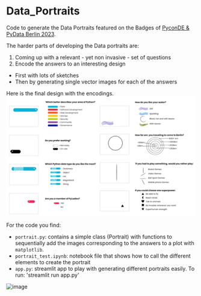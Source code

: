 # Data_Portraits
Code to generate the Data Portraits featured on the Badges of [PyconDE &amp; PyData Berlin 2023](https://2023.pycon.de/). 

The harder parts of developing the Data portraits are:
1. Coming up with a relevant - yet non invasive -  set of questions
2. Encode the answers to an interesting design
  - First with lots of sketches
  - Then by generating single vector images for each of the answers

Here is the final design with the encodings.
![image](images/Portrait_Design.png)

For the code you find: 
- `portrait.py`: contains a simple class (Portrait) with functions to sequentially add the images corresponding to the answers to a plot with `matplotlib`. 
- `portrait_test.ipynb`: notebook file that shows how to call the different elements to create the portrait
- `app.py`: streamlit app to play with generating different portraits easily. To run:
   'streamlit run app.py'

![image](images/app_demo.gif)
